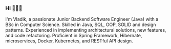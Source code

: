 ### Hi 👋👋👋
I'm Vladik, a passionate Junior Backend Software Engineer (Java) with a BSc in Computer Science. Skilled in Java, SQL, OOP, SOLID and design patterns. 
Experienced in implementing architectural solutions, new features, and code refactoring. 
Proficient in Spring Framework, Hibernate, microservices, Docker, Kubernetes, and RESTful API design.


<!--
**Vladik-gif/Vladik-gif** is a ✨ _special_ ✨ repository because its `README.md` (this file) appears on your GitHub profile.

Here are some ideas to get you started:

🔭v  c dvqweqweqeq I’m currently working on ...
- 🌱 I’m currently learning ...
- 👯 I’m looking to collaborate on ...
- 🤔 I’m looking for help with ...
- 💬 Ask me about ...
- 📫 How to reach me: ...
- 😄 Pronouns: ...
- ⚡ Fun fact: ...
-->
